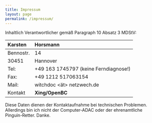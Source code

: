 ```yaml
---
title: Impressum
layout: page
permalink: /impressum/
---
```


Inhaltlich Verantwortlicher gemäß Paragraph 10 Absatz 3 MDStV:

Karsten   | Horsmann
:-------- | :-------------- 
Bennostr. | 14         
30451     | Hannover 
Tel:      | +49 163 1745797 (keine Ferndiagnose!)
Fax:      | +49 1212 517063154 
Mail:     | witchdoc <ät> netzwech.de 
Kontakt   | **Xing/OpenBC** 

Diese Daten dienen der Kontaktaufnahme bei technischen Problemen. Allerdings bin ich nicht der Computer-ADAC oder der ehrenamtliche Pinguin-Retter. Danke. 




